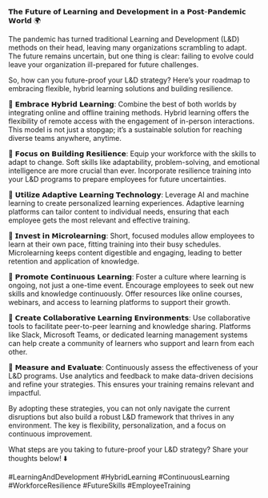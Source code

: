 𝗧𝗵𝗲 𝗙𝘂𝘁𝘂𝗿𝗲 𝗼𝗳 𝗟𝗲𝗮𝗿𝗻𝗶𝗻𝗴 𝗮𝗻𝗱 𝗗𝗲𝘃𝗲𝗹𝗼𝗽𝗺𝗲𝗻𝘁 𝗶𝗻 𝗮 𝗣𝗼𝘀𝘁-𝗣𝗮𝗻𝗱𝗲𝗺𝗶𝗰 𝗪𝗼𝗿𝗹𝗱 🌍

The pandemic has turned traditional Learning and Development (L&D) methods on their head, leaving many organizations scrambling to adapt. The future remains uncertain, but one thing is clear: failing to evolve could leave your organization ill-prepared for future challenges.

So, how can you future-proof your L&D strategy? Here’s your roadmap to embracing flexible, hybrid learning solutions and building resilience.

📌 𝗘𝗺𝗯𝗿𝗮𝗰𝗲 𝗛𝘆𝗯𝗿𝗶𝗱 𝗟𝗲𝗮𝗿𝗻𝗶𝗻𝗴: Combine the best of both worlds by integrating online and offline training methods. Hybrid learning offers the flexibility of remote access with the engagement of in-person interactions. This model is not just a stopgap; it’s a sustainable solution for reaching diverse teams anywhere, anytime.

📌 𝗙𝗼𝗰𝘂𝘀 𝗼𝗻 𝗕𝘂𝗶𝗹𝗱𝗶𝗻𝗴 𝗥𝗲𝘀𝗶𝗹𝗶𝗲𝗻𝗰𝗲: Equip your workforce with the skills to adapt to change. Soft skills like adaptability, problem-solving, and emotional intelligence are more crucial than ever. Incorporate resilience training into your L&D programs to prepare employees for future uncertainties.

📌 𝗨𝘁𝗶𝗹𝗶𝘇𝗲 𝗔𝗱𝗮𝗽𝘁𝗶𝘃𝗲 𝗟𝗲𝗮𝗿𝗻𝗶𝗻𝗴 𝗧𝗲𝗰𝗵𝗻𝗼𝗹𝗼𝗴𝘆: Leverage AI and machine learning to create personalized learning experiences. Adaptive learning platforms can tailor content to individual needs, ensuring that each employee gets the most relevant and effective training.

📌 𝗜𝗻𝘃𝗲𝘀𝘁 𝗶𝗻 𝗠𝗶𝗰𝗿𝗼𝗹𝗲𝗮𝗿𝗻𝗶𝗻𝗴: Short, focused modules allow employees to learn at their own pace, fitting training into their busy schedules. Microlearning keeps content digestible and engaging, leading to better retention and application of knowledge.

📌 𝗣𝗿𝗼𝗺𝗼𝘁𝗲 𝗖𝗼𝗻𝘁𝗶𝗻𝘂𝗼𝘂𝘀 𝗟𝗲𝗮𝗿𝗻𝗶𝗻𝗴: Foster a culture where learning is ongoing, not just a one-time event. Encourage employees to seek out new skills and knowledge continuously. Offer resources like online courses, webinars, and access to learning platforms to support their growth.

📌 𝗖𝗿𝗲𝗮𝘁𝗲 𝗖𝗼𝗹𝗹𝗮𝗯𝗼𝗿𝗮𝘁𝗶𝘃𝗲 𝗟𝗲𝗮𝗿𝗻𝗶𝗻𝗴 𝗘𝗻𝘃𝗶𝗿𝗼𝗻𝗺𝗲𝗻𝘁𝘀: Use collaborative tools to facilitate peer-to-peer learning and knowledge sharing. Platforms like Slack, Microsoft Teams, or dedicated learning management systems can help create a community of learners who support and learn from each other.

📌 𝗠𝗲𝗮𝘀𝘂𝗿𝗲 𝗮𝗻𝗱 𝗘𝘃𝗮𝗹𝘂𝗮𝘁𝗲: Continuously assess the effectiveness of your L&D programs. Use analytics and feedback to make data-driven decisions and refine your strategies. This ensures your training remains relevant and impactful.

By adopting these strategies, you can not only navigate the current disruptions but also build a robust L&D framework that thrives in any environment. The key is flexibility, personalization, and a focus on continuous improvement.

What steps are you taking to future-proof your L&D strategy? Share your thoughts below! ⬇️

#LearningAndDevelopment #HybridLearning #ContinuousLearning #WorkforceResilience #FutureSkills #EmployeeTraining